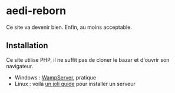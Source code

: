 # aedi-reborn
Ce site va devenir bien. Enfin, au moins acceptable.

## Installation

Ce site utilise PHP, il ne suffit pas de cloner le bazar et d'ouvrir son navigateur.

 - Windows : [WampServer](http://www.wampserver.com/), pratique
 - Linux : voilà [un joli guide](https://www.digitalocean.com/community/tutorials/how-to-install-linux-apache-mysql-php-lamp-stack-on-ubuntu) pour installer un serveur



